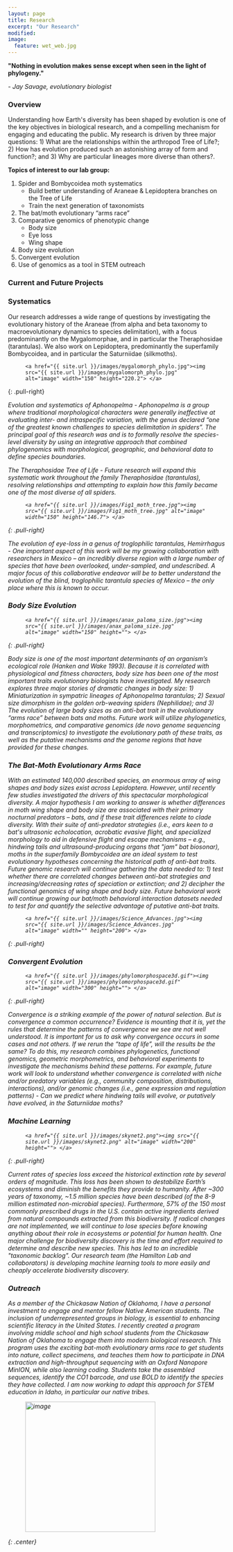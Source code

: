 ```yaml
---
layout: page
title: Research
excerpt: "Our Research"
modified: 
image:
  feature: wet_web.jpg
---
```


**"Nothing in evolution makes sense except when seen in the light of phylogeny."**

*- Jay Savage, evolutionary biologist*


### **Overview**
Understanding how Earth's diversity has been shaped by evolution is one of the key objectives in biological research, and a compelling mechanism for engaging and educating the public. My research is driven by three major questions: 1) What are the relationships within the arthropod Tree of Life?; 2) How has evolution produced such an astonishing array of form and function?; and 3) Why are particular lineages more diverse than others?.

**Topics of interest to our lab group:**
1. Spider and Bombycoidea moth systematics
	- Build better understanding of Araneae & Lepidoptera branches on the Tree of Life
	- Train the next generation of taxonomists
2. The bat/moth evolutionary “arms race”
3. Comparative genomics of phenotypic change
	- Body size
	- Eye loss
	- Wing shape
4. Body size evolution
5. Convergent evolution
6. Use of genomics as a tool in STEM outreach

### **Current and Future Projects**
### Systematics

Our research addresses a wide range of questions by investigating the evolutionary history of the Araneae (from alpha and beta taxonomy to macroevolutionary dynamics to species delimitation), with a focus predominantly on the Mygalomorphae, and in particular the Theraphosidae (tarantulas). We also work on Lepidoptera, predominantly the superfamily Bombycoidea, and in particular the Saturniidae (silkmoths).

<figure>

	<a href="{{ site.url }}/images/mygalomorph_phylo.jpg"><img src="{{ site.url }}/images/mygalomorph_phylo.jpg" alt="image" width="150" height="220.2"> </a>

</figure>
{: .pull-right}

*Evolution and systematics of <i>Aphonopelma<i> -* <i>Aphonopelma<i> is a group where traditional morphological characters were generally ineffective at evaluating inter- and intraspecific variation, with the genus declared “one of the greatest known challenges to species delimitation in spiders”. The principal goal of this research was and is to formally resolve the species-level diversity by using an integrative approach that combined phylogenomics with morphological, geographic, and behavioral data to define species boundaries.

*The Theraphosidae Tree of Life -* Future research will expand this systematic work throughout the family Theraphosidae (tarantulas), resolving relationships and attempting to explain how this family became one of the most diverse of all spiders.

<figure>

	<a href="{{ site.url }}/images/Fig1_moth_tree.jpg"><img src="{{ site.url }}/images/Fig1_moth_tree.jpg" alt="image" width="150" height="146.7"> </a>

</figure>
{: .pull-right}

*The evolution of eye-loss in a genus of troglophilic tarantulas, <i>Hemirrhagus<i> -* One important aspect of this work will be my growing collaboration with researchers in Mexico – an incredibly diverse region with a large number of species that have been overlooked, under-sampled, and undescribed. A major focus of this collaborative endeavor will be to better understand the evolution of the blind, troglophilic tarantula species of Mexico – the only place where this is known to occur. 


### Body Size Evolution

<figure>

	<a href="{{ site.url }}/images/anax_paloma_size.jpg"><img src="{{ site.url }}/images/anax_paloma_size.jpg" alt="image" width="150" height=""> </a>

</figure>
{: .pull-right}

Body size is one of the most important determinants of an organism’s ecological role (Hanken and Wake 1993). Because it is correlated with physiological and fitness characters, body size has been one of the most important traits evolutionary biologists have investigated. My research explores three major stories of dramatic changes in body size:  1) Miniaturization in sympatric lineages of Aphonopelma tarantulas; 2) Sexual size dimorphism in the golden orb-weaving spiders (Nephilidae); and 3) The evolution of large body sizes as an anti-bat trait in the evolutionary “arms race” between bats and moths. Future work will utilize phylogenetics, morphometrics, and comparative genomics (de novo genome sequencing and transcriptomics) to investigate the evolutionary path of these traits, as well as the putative mechanisms and the genome regions that have provided for these changes.


### The Bat-Moth Evolutionary Arms Race

With an estimated 140,000 described species, an enormous array of wing shapes and body sizes exist across Lepidoptera. However, until recently few studies investigated the drivers of this spectacular morphological diversity. A major hypothesis I am working to answer is whether differences in moth wing shape and body size are associated with their primary nocturnal predators – bats, and if these trait differences relate to clade diversity. With their suite of anti-predator strategies (i.e., ears keen to a bat's ultrasonic echolocation, acrobatic evasive flight, and specialized morphology to aid in defensive flight and escape mechanisms – e.g., hindwing tails and ultrasound-producing organs that "jam" bat biosonar), moths in the superfamily Bombycoidea are an ideal system to test evolutionary hypotheses concerning the historical path of anti-bat traits.
Future genomic research will continue gathering the data needed to: 1) test whether there are correlated changes between anti-bat strategies and increasing/decreasing rates of speciation or extinction; and 2) decipher the functional genomics of wing shape and body size. Future behavioral work will continue growing our bat/moth behavioral interaction datasets needed to test for and quantify the selective advantage of putative anti-bat traits.

<figure>

	<a href="{{ site.url }}/images/Science_Advances.jpg"><img src="{{ site.url }}/images/Science_Advances.jpg" alt="image" width="" height="200"> </a>

</figure>
{: .pull-right}


### Convergent Evolution

<figure>

	<a href="{{ site.url }}/images/phylomorphospace3d.gif"><img src="{{ site.url }}/images/phylomorphospace3d.gif" alt="image" width="300" height=""> </a>

</figure>
{: .pull-right}

Convergence is a striking example of the power of natural selection. But is convergence a common occurrence? Evidence is mounting that it is, yet the rules that determine the patterns of convergence we see are not well understood. It is important for us to ask why convergence occurs in some cases and not others. If we rerun the “tape of life”, will the results be the same?
To do this, my research combines phylogenetics, functional genomics, geometric morphometrics, and behavioral experiments to investigate the mechanisms behind these patterns. For example, future work will look to understand whether convergence is correlated with niche and/or predatory variables (e.g., community composition, distributions, interactions), and/or genomic changes (i.e., gene expression and regulation patterns) - Can we predict where hindwing tails will evolve, or putatively have evolved, in the Saturniidae moths?


### Machine Learning

<figure>

	<a href="{{ site.url }}/images/skynet2.png"><img src="{{ site.url }}/images/skynet2.png" alt="image" width="200" height=""> </a>

</figure>
{: .pull-right}

Current rates of species loss exceed the historical extinction rate by several orders of magnitude. This loss has been shown to destabilize Earth’s ecosystems and diminish the benefits they provide to humanity. After ~300 years of taxonomy, ~1.5 million species have been described (of the 8-9 million estimated non-microbial species). Furthermore, 57% of the 150 most commonly prescribed drugs in the U.S. contain active ingredients derived from natural compounds extracted from this biodiversity. If radical changes are not implemented, we will continue to lose species before knowing anything about their role in ecosystems or potential for human health.
One major challenge for biodiversity discovery is the time and effort required to determine and describe new species. This has led to an incredible "taxonomic backlog". Our research team (the Hamilton Lab and collaborators) is developing machine learning tools to more easily and cheaply accelerate biodiversity discovery.


### Outreach

As a member of the Chickasaw Nation of Oklahoma, I have a personal investment to engage and mentor fellow Native American students. The inclusion of underrepresented groups in biology, is essential to enhancing scientific literacy in the United States. I recently created a program involving middle school and high school students from the Chickasaw Nation of Oklahoma to engage them into modern biological research. This program uses the exciting bat-moth evolutionary arms race to get students into nature, collect specimens, and teaches them how to participate in DNA extraction and high-throughput sequencing with an Oxford Nanopore MinION, while also learning coding. Students take the assembled sequences, identify the CO1 barcode, and use BOLD to identify the species they have collected. I am now working to adapt this approach for STEM education in Idaho, in particular our native tribes.

<figure>
	<a href="{{ site.url }}/images/young_Chris.jpg"><img src="{{ site.url }}/images/young_Chris.jpg" alt="image" width="300" height=""> </a>
</figure>
{: .center}


[^1]: Example: *domain.com/category-name/post-title*